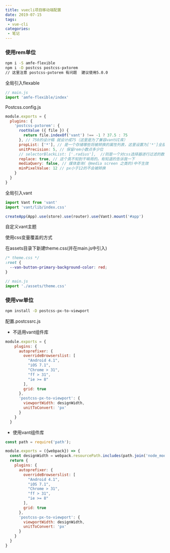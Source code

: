 ```yaml
---
title: vuecli项目移动端配置
date: 2019-07-15
tags:
 - vue-cli
categories: 
 - 笔记
---
```

### 使用rem单位

```bash
npm i -S amfe-flexible
npm i -D postcss postcss-pxtorem
// 这里注意 postcss-pxtorem 有问题  建议使用5.0.0
```

全局引入flexable

```javascript
// main.js
import 'amfe-flexible/index'
```

Postcss.config.js

```javascript
module.exports = {
  plugins: {
    'postcss-pxtorem': {
      rootValue ({ file }) {
        return file.indexOf('vant') !== -1 ? 37.5 : 75
      }, // 750的设计稿 就设计成75（这里是为了兼容vantUI库）
      propList: ['*'], // 是一个存储哪些将被转换的属性列表，这里设置为['*']全部，假设需要仅对边框进行设置，可以写['*', '!border*']
      unitPrecision: 5, // 保留rem小数点多少位
      // selectorBlackList: ['.radius'],  //则是一个对css选择器进行过滤的数组，比如你设置为['fs']，那例如fs-xl类名，里面有关px的样式将不被转换，这里也支持正则写法。
      replace: true, // 这个真不知到干嘛用的。有知道的告诉我一下
      mediaQuery: false, // 媒体查询( @media screen 之类的)中不生效
      minPixelValue: 12 // px小于12的不会被转换
    }
  }
}
```

全局引入vant

```javascript
import Vant from 'vant'
import 'vant/lib/index.css'

createApp(App).use(store).use(router).use(Vant).mount('#app')
```

自定义vant主题

使用css变量覆盖的方式

在assets目录下新建theme.css(并在main.js中引入)

```css
/* theme.css */
:root {
  --van-button-primary-background-color: red;
}
```

```javascript
// main.js
import './assets/theme.css'
```

### 使用vw单位

```bash
npm install -D postcss-px-to-viewport
```



配置.postcssrc.js

- 不适用vant组件库

```javascript
module.exports = {
    plugins: {
      autoprefixer: {
        overrideBrowserslist: [
          "Android 4.1",
          "iOS 7.1",
          "Chrome > 31",
          "ff > 31",
          "ie >= 8"
        ],
        grid: true
      },
      'postcss-px-to-viewport': {
        viewportWidth: designWidth,
        unitToConvert: 'px'
      }
    }
  }
```

- 使用vant组件库

```javascript
const path = require('path');

module.exports = ({webpack}) => {
  const designWidth = webpack.resourcePath.includes(path.join('node_modules', 'vant')) ? 375 : 750;
  return {
    plugins: {
      autoprefixer: {
        overrideBrowserslist: [
          "Android 4.1",
          "iOS 7.1",
          "Chrome > 31",
          "ff > 31",
          "ie >= 8"
        ],
        grid: true
      },
      'postcss-px-to-viewport': {
        viewportWidth: designWidth,
        unitToConvert: 'px'
      }
    }
  }
}
```

